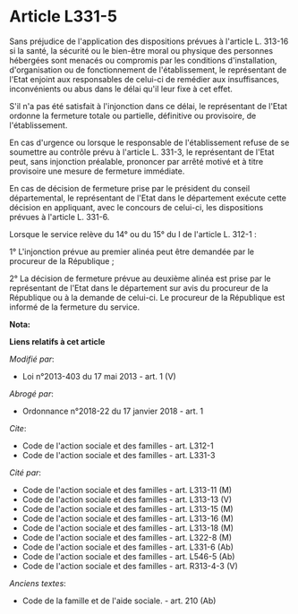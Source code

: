# Article L331-5

Sans préjudice de l'application des dispositions prévues à l'article L. 313-16 si la santé, la sécurité ou le bien-être moral
ou physique des personnes hébergées sont menacés ou compromis par les conditions d'installation, d'organisation ou de
fonctionnement de l'établissement, le représentant de l'Etat enjoint aux responsables de celui-ci de remédier aux
insuffisances, inconvénients ou abus dans le délai qu'il leur fixe à cet effet. 

S'il n'a pas été satisfait à l'injonction dans ce délai, le représentant de l'Etat ordonne la fermeture totale ou partielle,
définitive ou provisoire, de l'établissement. 

En cas d'urgence ou lorsque le responsable de l'établissement refuse de se soumettre au contrôle prévu à l'article L. 331-3,
le représentant de l'Etat peut, sans injonction préalable, prononcer par arrêté motivé et à titre provisoire une mesure de
fermeture immédiate. 

En cas de décision de fermeture prise par le président du conseil départemental, le représentant de l'Etat dans le
département exécute cette décision en appliquant, avec le concours de celui-ci, les dispositions prévues à l'article L.
331-6. 

Lorsque le service relève du 14° ou du 15° du I de l'article L. 312-1 : 

1° L'injonction prévue au premier alinéa peut être demandée par le procureur de la République ; 

2° La décision de fermeture prévue au deuxième alinéa est prise par le représentant de l'Etat dans le département sur avis du
procureur de la République ou à la demande de celui-ci. Le procureur de la République est informé de la fermeture du service.

**Nota:**



**Liens relatifs à cet article**

_Modifié par_:

  - Loi n°2013-403 du 17 mai 2013 - art. 1 (V)

_Abrogé par_:

  - Ordonnance n°2018-22 du 17 janvier 2018 - art. 1

_Cite_:

  - Code de l'action sociale et des familles - art. L312-1
  - Code de l'action sociale et des familles - art. L331-3

_Cité par_:

  - Code de l'action sociale et des familles - art. L313-11 (M)
  - Code de l'action sociale et des familles - art. L313-13 (V)
  - Code de l'action sociale et des familles - art. L313-15 (M)
  - Code de l'action sociale et des familles - art. L313-16 (M)
  - Code de l'action sociale et des familles - art. L313-18 (M)
  - Code de l'action sociale et des familles - art. L322-8 (M)
  - Code de l'action sociale et des familles - art. L331-6 (Ab)
  - Code de l'action sociale et des familles - art. L546-5 (Ab)
  - Code de l'action sociale et des familles - art. R313-4-3 (V)

_Anciens textes_:

  - Code de la famille et de l'aide sociale. - art. 210 (Ab)
